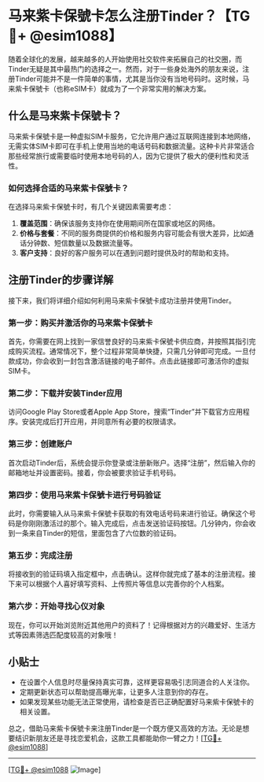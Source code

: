 # 马来紫卡保號卡怎么注册Tinder？【TG💪+ @esim1088】

随着全球化的发展，越来越多的人开始使用社交软件来拓展自己的社交圈，而Tinder无疑是其中最热门的选择之一。然而，对于一些身处海外的朋友来说，注册Tinder可能并不是一件简单的事情，尤其是当你没有当地号码时。这时候，马来紫卡保號卡（也称eSIM卡）就成为了一个非常实用的解决方案。

## 什么是马来紫卡保號卡？

马来紫卡保號卡是一种虚拟SIM卡服务，它允许用户通过互联网连接到本地网络，无需实体SIM卡即可在手机上使用当地的电话号码和数据流量。这种卡片非常适合那些经常旅行或需要临时使用本地号码的人，因为它提供了极大的便利性和灵活性。

### **如何选择合适的马来紫卡保號卡？**

在选择马来紫卡保號卡时，有几个关键因素需要考虑：

1. **覆盖范围**：确保该服务支持你在使用期间所在国家或地区的网络。
2. **价格与套餐**：不同的服务商提供的价格和服务内容可能会有很大差异，比如通话分钟数、短信数量以及数据流量等。
3. **客户支持**：良好的客户服务可以在遇到问题时提供及时的帮助和支持。

## 注册Tinder的步骤详解

接下来，我们将详细介绍如何利用马来紫卡保號卡成功注册并使用Tinder。

### **第一步：购买并激活你的马来紫卡保號卡**

首先，你需要在网上找到一家信誉良好的马来紫卡保號卡供应商，并按照其指引完成购买流程。通常情况下，整个过程非常简单快捷，只需几分钟即可完成。一旦付款成功，你会收到一封包含激活链接的电子邮件。点击此链接即可激活你的虚拟SIM卡。

### **第二步：下载并安装Tinder应用**

访问Google Play Store或者Apple App Store，搜索“Tinder”并下载官方应用程序。安装完成后打开应用，并同意所有必要的权限请求。

### **第三步：创建账户**

首次启动Tinder后，系统会提示你登录或注册新账户。选择“注册”，然后输入你的邮箱地址并设置密码。接着，你会被要求验证手机号码。

### **第四步：使用马来紫卡保號卡进行号码验证**

此时，你需要输入从马来紫卡保號卡获取的有效电话号码来进行验证。确保这个号码是你刚刚激活过的那个。输入完成后，点击发送验证码按钮。几分钟内，你会收到一条来自Tinder的短信，里面包含了六位数的验证码。

### **第五步：完成注册**

将接收到的验证码填入指定框中，点击确认。这样你就完成了基本的注册流程。接下来可以根据个人喜好填写资料、上传照片等信息以完善你的个人档案。

### **第六步：开始寻找心仪对象**

现在，你可以开始浏览附近其他用户的资料了！记得根据对方的兴趣爱好、生活方式等因素筛选匹配度较高的对象哦！

## 小贴士

- 在设置个人信息时尽量保持真实可靠，这样更容易吸引志同道合的人关注你。
- 定期更新状态可以帮助提高曝光率，让更多人注意到你的存在。
- 如果发现某些功能无法正常使用，请检查是否已正确配置好马来紫卡保號卡的相关设置。

总之，借助马来紫卡保號卡来注册Tinder是一个既方便又高效的方法。无论是想要结识新朋友还是寻找恋爱机会，这款工具都能助你一臂之力！[[TG💪+ @esim1088](https://t.me/s/esim1088)]

---

[[TG💪+ @esim1088](https://t.me/s/esim1088) ![Image](https://i.postimg.cc/4NQfJmqS/Snipaste-2025-05-13-00-14-12.png)]